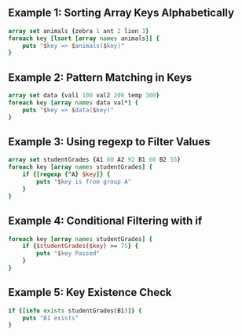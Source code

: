 ## Example 1: Sorting Array Keys Alphabetically
```tcl
array set animals {zebra 1 ant 2 lion 3}
foreach key [lsort [array names animals]] {
    puts "$key => $animals($key)"
}
```

## Example 2: Pattern Matching in Keys
```tcl
array set data {val1 100 val2 200 temp 300}
foreach key [array names data val*] {
    puts "$key => $data($key)"
}
```

## Example 3: Using regexp to Filter Values
```tcl
array set studentGrades {A1 80 A2 92 B1 60 B2 55}
foreach key [array names studentGrades] {
    if {[regexp {^A} $key]} {
        puts "$key is from group A"
    }
}
```

##  Example 4: Conditional Filtering with if
```tcl
foreach key [array names studentGrades] {
    if {$studentGrades($key) >= 75} {
        puts "$key Passed"
    }
}
```

## Example 5: Key Existence Check
```tcl
if {[info exists studentGrades(B1)]} {
    puts "B1 exists"
}
```
